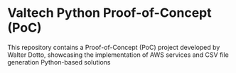 # Valtech Python Proof-of-Concept (PoC)
This repository contains a Proof-of-Concept (PoC) project developed by Walter Dotto, showcasing the implementation of AWS services and CSV file generation Python-based solutions
